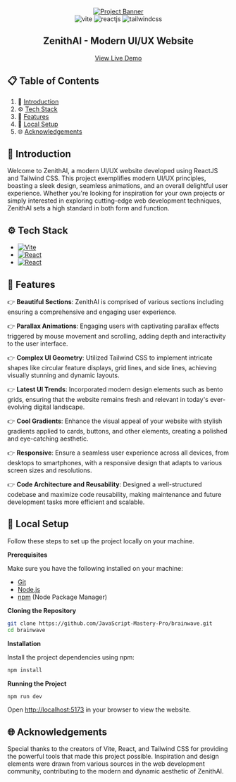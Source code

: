<div align="center">
  <br />
    <a href="https://youtu.be/B91wc5dCEBA" target="_blank">
      <img src="https://i.ibb.co/Kqdv8j1/Image-from.png" alt="Project Banner">
    </a>
  <br />

  <div>
    <img src="https://img.shields.io/badge/Vite-4f19a0?style=for-the-badge&logo=vite&logoColor=white" alt="vite" />
    <img src="https://img.shields.io/badge/ReactJS-20232A?style=for-the-badge&logo=react&logoColor=61DAFB" alt="reactjs" />
    <img src="https://img.shields.io/badge/Tailwind%20CSS-35495E?style=for-the-badge&logo=tailwindcss&logoColor=4FC08D" alt="tailwindcss" />
  </div>

  <h2 align="center">ZenithAI - Modern UI/UX Website</h2>

   <div align="center">
     <a href="https://zenithai.netlify.app/" target="_blank">View Live Demo</a>
    </div>
</div>

## 📋 <a name="table">Table of Contents</a>

1. 🤖 [Introduction](#introduction)
2. ⚙️ [Tech Stack](#tech-stack)
3. 🔋 [Features](#features)
4. 🤸 [Local Setup](#local-setup)
5. 🌐 [Acknowledgements](#ack)


## <a name="introduction">🤖 Introduction</a>

Welcome to ZenithAI, a modern UI/UX website developed using ReactJS and Tailwind CSS. This project exemplifies modern UI/UX principles, boasting a sleek design, seamless animations, and an overall delightful user experience. Whether you're looking for inspiration for your own projects or simply interested in exploring cutting-edge web development techniques, ZenithAI sets a high standard in both form and function.


## <a name="tech-stack">⚙️ Tech Stack</a>

* [![Vite][Vite]][Vite-url]
* [![React][ReactJS]][React-url]
* [![React][TailwindCSS]][Tailwind-url]

## <a name="features">🔋 Features</a>

👉 **Beautiful Sections**: ZenithAI is comprised of various sections including ensuring a comprehensive and engaging user experience.

👉 **Parallax Animations**: Engaging users with captivating parallax effects triggered by mouse movement and scrolling, adding depth and interactivity to the user interface.

👉 **Complex UI Geometry**: Utilized Tailwind CSS to implement intricate shapes like circular feature displays, grid lines, and side lines, achieving visually stunning and dynamic layouts.

👉 **Latest UI Trends**: Incorporated modern design elements such as bento grids, ensuring that the website remains fresh and relevant in today's ever-evolving digital landscape.

👉 **Cool Gradients**: Enhance the visual appeal of your website with stylish gradients applied to cards, buttons, and other elements, creating a polished and eye-catching aesthetic.

👉 **Responsive**: Ensure a seamless user experience across all devices, from desktops to smartphones, with a responsive design that adapts to various screen sizes and resolutions.

👉 **Code Architecture and Reusability**: Designed a well-structured codebase and maximize code reusability, making maintenance and future development tasks more efficient and scalable.

## <a name="local-setup">🤸 Local Setup</a>

Follow these steps to set up the project locally on your machine.

**Prerequisites**

Make sure you have the following installed on your machine:

- [Git](https://git-scm.com/)
- [Node.js](https://nodejs.org/en)
- [npm](https://www.npmjs.com/) (Node Package Manager)

**Cloning the Repository**

```bash
git clone https://github.com/JavaScript-Mastery-Pro/brainwave.git
cd brainwave
```

**Installation**

Install the project dependencies using npm:

```bash
npm install
```

**Running the Project**

```bash
npm run dev
```

Open [http://localhost:5173](http://localhost:5173) in your browser to view the website.

## <a name="ack">🌐 Acknowledgements</a>

Special thanks to the creators of Vite, React, and Tailwind CSS for providing the powerful tools that made this project possible.
Inspiration and design elements were drawn from various sources in the web development community, contributing to the modern and dynamic aesthetic of ZenithAI.

[Vite]: https://img.shields.io/badge/Vite-4f19a0?style=for-the-badge&logo=vite&logoColor=white
[Vite-url]: https://vitejs.dev/

[ReactJS]: https://img.shields.io/badge/ReactJS-20232A?style=for-the-badge&logo=react&logoColor=61DAFB
[React-url]: https://reactjs.org/

[TailwindCSS]: https://img.shields.io/badge/Tailwind%20CSS-35495E?style=for-the-badge&logo=tailwindcss&logoColor=4FC08D
[Tailwind-url]: https://tailwindcss.com/
#
